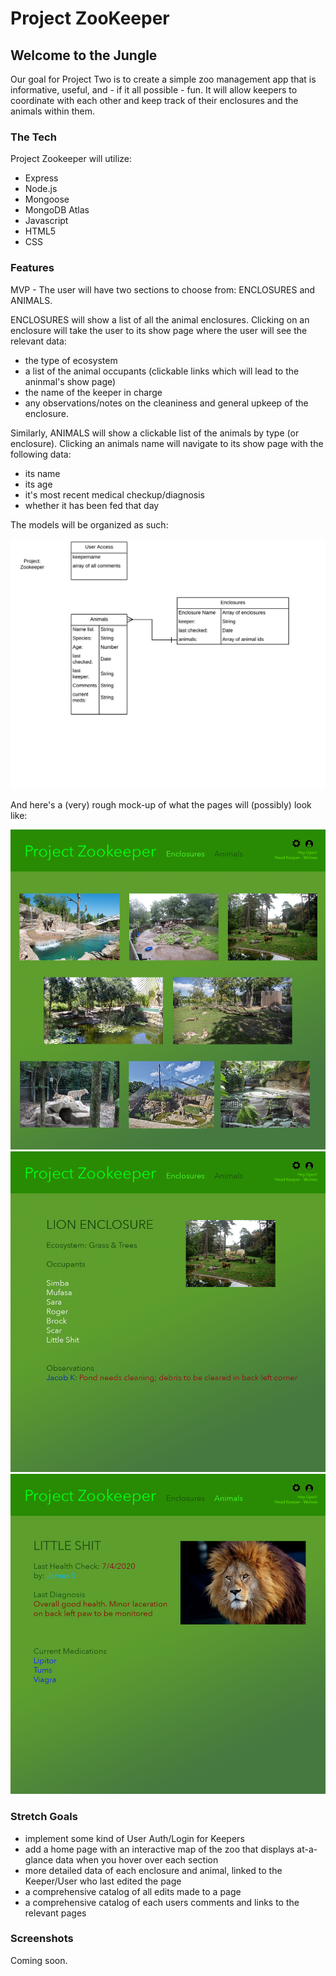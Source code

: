 # Project ZooKeeper

## Welcome to the Jungle

Our goal for Project Two is to create a simple zoo management app that is informative, useful, and - if it all possible - fun. It will allow keepers to coordinate with each other and keep track of their enclosures and the animals within them.

### The Tech

Project Zookeeper will utilize:

* Express
* Node.js
* Mongoose
* MongoDB Atlas
* Javascript
* HTML5
* CSS

### Features

MVP - The user will have two sections to choose from: ENCLOSURES and ANIMALS.

ENCLOSURES will show a list of all the animal enclosures. Clicking on an enclosure will take the user to its show page where the user will see the relevant data:

* the type of ecosystem
* a list of the animal occupants (clickable links which will lead to the aninmal's show page)
* the name of the keeper in charge
* any observations/notes on the cleaniness and general upkeep of the enclosure.

Similarly, ANIMALS will show a clickable list of the animals by type (or enclosure). Clicking an animals name will navigate to its show page with the following data:

* its name
* its age
* it's most recent medical checkup/diagnosis
* whether it has been fed that day

The models will be organized as such:

![ERD](public/assets/zookeeper.png)

And here's a (very) rough mock-up of what the pages will (possibly) look like:

![ERD](public/assets/enclosures.png)
![ERD](public/assets/enclosure_show.png)
![ERD](public/assets/animal_show.png)

### Stretch Goals

* implement some kind of User Auth/Login for Keepers
* add a home page with an interactive map of the zoo that displays at-a-glance data when you hover over each section
* more detailed data of each enclosure and animal, linked to the Keeper/User who last edited the page
* a comprehensive catalog of all edits made to a page
* a comprehensive catalog of each users comments and links to the relevant pages

### Screenshots

Coming soon.
